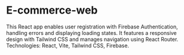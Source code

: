 # E-commerce-web
This React app enables user registration with Firebase Authentication, handling errors and displaying loading states. It features a responsive design with Tailwind CSS and manages navigation using React Router. Technologies: React, Vite, Tailwind CSS, Firebase.
